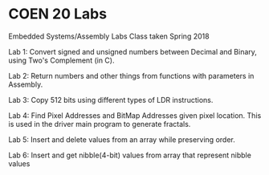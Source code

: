 # COEN 20 Labs

Embedded Systems/Assembly Labs
Class taken Spring 2018

Lab 1: Convert signed and unsigned numbers between Decimal and Binary, using Two's Complement (in C).

Lab 2: Return numbers and other things from functions with parameters in Assembly.

Lab 3: Copy 512 bits using different types of LDR instructions.

Lab 4: Find Pixel Addresses and BitMap Addresses given pixel location.
      This is used in the driver main program to generate fractals.

Lab 5: Insert and delete values from an array while preserving order.

Lab 6: Insert and get nibble(4-bit) values from array that represent nibble values
